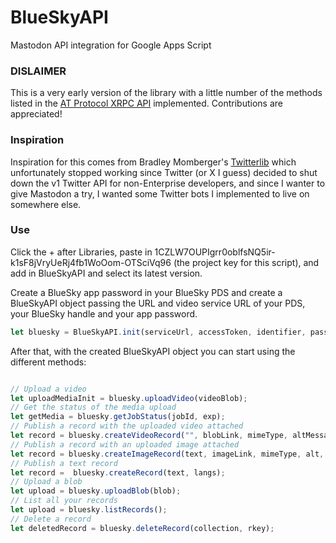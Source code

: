 # BlueSkyAPI

Mastodon API integration for Google Apps Script

### DISLAIMER

This is a very early version of the library with a little number of the methods listed in the [AT Protocol XRPC API](https://docs.bsky.app/docs/api/at-protocol-xrpc-api) implemented. Contributions are appreciated!


### Inspiration

Inspiration for this comes from Bradley Momberger's [Twitterlib](https://github.com/airhadoken/twitter-lib) which unfortunately stopped working since Twitter (or X I guess) decided to shut down the v1 Twitter API for non-Enterprise developers, and since I wanter to give Mastodon a try, I wanted some Twitter bots I implemented to live on somewhere else.

### Use

Click the + after Libraries, paste in 1CZLW7OUPIgrr0oblfsNQ5ir-k1sF8jVryUeRj4fb1WoOom-OTSciVq96 (the project key for this script), and add in BlueSkyAPI and select its latest version.

Create a BlueSky app password in your BlueSky PDS and create a BlueSkyAPI object passing the URL and video service URL of your PDS, your BlueSky handle and your app password.

```javascript
let bluesky = BlueSkyAPI.init(serviceUrl, accessToken, identifier, password);
```

After that, with the created BlueSkyAPI object you can start using the different methods:

```javascript

// Upload a video
let uploadMediaInit = bluesky.uploadVideo(videoBlob);
// Get the status of the media upload
let getMedia = bluesky.getJobStatus(jobId, exp);
// Publish a record with the uploaded video attached
let record = bluesky.createVideoRecord("", blobLink, mimeType, altMessage, length, width, height, ["en"]);
// Publish a record with an uploaded image attached
let record = bluesky.createImageRecord(text, imageLink, mimeType, alt, size);
// Publish a text record
let record =  bluesky.createRecord(text, langs);
// Upload a blob
let upload = bluesky.uploadBlob(blob);
// List all your records
let upload = bluesky.listRecords();
// Delete a record
let deletedRecord = bluesky.deleteRecord(collection, rkey);
```